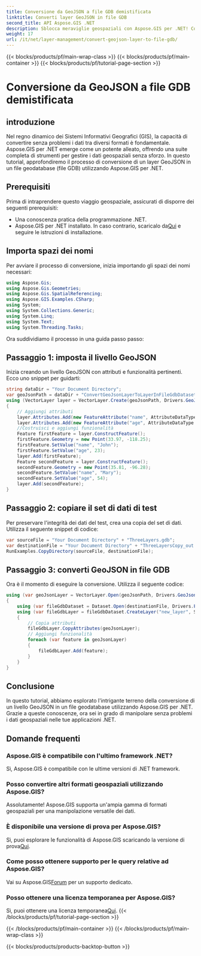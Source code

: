 ```yaml
---
title: Conversione da GeoJSON a file GDB demistificata
linktitle: Converti layer GeoJSON in file GDB
second_title: API Aspose.GIS .NET
description: Sblocca meraviglie geospaziali con Aspose.GIS per .NET! Converti facilmente layer GeoJSON in geodatabase di file. Provalo ora! #Aspose #GIS
weight: 17
url: /it/net/layer-management/convert-geojson-layer-to-file-gdb/
---
```


{{< blocks/products/pf/main-wrap-class >}}
{{< blocks/products/pf/main-container >}}
{{< blocks/products/pf/tutorial-page-section >}}

# Conversione da GeoJSON a file GDB demistificata

## introduzione
Nel regno dinamico dei Sistemi Informativi Geografici (GIS), la capacità di convertire senza problemi i dati tra diversi formati è fondamentale. Aspose.GIS per .NET emerge come un potente alleato, offrendo una suite completa di strumenti per gestire i dati geospaziali senza sforzo. In questo tutorial, approfondiremo il processo di conversione di un layer GeoJSON in un file geodatabase (file GDB) utilizzando Aspose.GIS per .NET.
## Prerequisiti
Prima di intraprendere questo viaggio geospaziale, assicurati di disporre dei seguenti prerequisiti:
- Una conoscenza pratica della programmazione .NET.
-  Aspose.GIS per .NET installato. In caso contrario, scaricalo da[Qui](https://releases.aspose.com/gis/net/) e seguire le istruzioni di installazione.
## Importa spazi dei nomi
Per avviare il processo di conversione, inizia importando gli spazi dei nomi necessari:
```csharp
using Aspose.Gis;
using Aspose.Gis.Geometries;
using Aspose.Gis.SpatialReferencing;
using Aspose.GIS.Examples.CSharp;
using System;
using System.Collections.Generic;
using System.Linq;
using System.Text;
using System.Threading.Tasks;
```
Ora suddividiamo il processo in una guida passo passo:
## Passaggio 1: imposta il livello GeoJSON
Inizia creando un livello GeoJSON con attributi e funzionalità pertinenti. Ecco uno snippet per guidarti:
```csharp
string dataDir = "Your Document Directory";
var geoJsonPath = dataDir + "ConvertGeoJsonLayerToLayerInFileGdbDataset_out.json";
using (VectorLayer layer = VectorLayer.Create(geoJsonPath, Drivers.GeoJson))
{
    // Aggiungi attributi
    layer.Attributes.Add(new FeatureAttribute("name", AttributeDataType.String));
    layer.Attributes.Add(new FeatureAttribute("age", AttributeDataType.Integer));
    //Costruisci e aggiungi funzionalità
    Feature firstFeature = layer.ConstructFeature();
    firstFeature.Geometry = new Point(33.97, -118.25);
    firstFeature.SetValue("name", "John");
    firstFeature.SetValue("age", 23);
    layer.Add(firstFeature);
    Feature secondFeature = layer.ConstructFeature();
    secondFeature.Geometry = new Point(35.81, -96.28);
    secondFeature.SetValue("name", "Mary");
    secondFeature.SetValue("age", 54);
    layer.Add(secondFeature);
}
```
## Passaggio 2: copiare il set di dati di test
Per preservare l'integrità dei dati del test, crea una copia del set di dati. Utilizza il seguente snippet di codice:
```csharp
var sourceFile = "Your Document Directory" + "ThreeLayers.gdb";
var destinationFile = "Your Document Directory" + "ThreeLayersCopy_out.gdb";
RunExamples.CopyDirectory(sourceFile, destinationFile);
```
## Passaggio 3: converti GeoJSON in file GDB
Ora è il momento di eseguire la conversione. Utilizza il seguente codice:
```csharp
using (var geoJsonLayer = VectorLayer.Open(geoJsonPath, Drivers.GeoJson))
{
    using (var fileGdbDataset = Dataset.Open(destinationFile, Drivers.FileGdb))
    using (var fileGdbLayer = fileGdbDataset.CreateLayer("new_layer", SpatialReferenceSystem.Wgs84))
    {
        // Copia attributi
        fileGdbLayer.CopyAttributes(geoJsonLayer);
        // Aggiungi funzionalità
        foreach (var feature in geoJsonLayer)
        {
            fileGdbLayer.Add(feature);
        }
    }
}
```
## Conclusione
In questo tutorial, abbiamo esplorato l'intrigante terreno della conversione di un livello GeoJSON in un file geodatabase utilizzando Aspose.GIS per .NET. Grazie a queste conoscenze, ora sei in grado di manipolare senza problemi i dati geospaziali nelle tue applicazioni .NET.
## Domande frequenti
### Aspose.GIS è compatibile con l'ultimo framework .NET?
Sì, Aspose.GIS è compatibile con le ultime versioni di .NET framework.
### Posso convertire altri formati geospaziali utilizzando Aspose.GIS?
Assolutamente! Aspose.GIS supporta un'ampia gamma di formati geospaziali per una manipolazione versatile dei dati.
### È disponibile una versione di prova per Aspose.GIS?
 Sì, puoi esplorare le funzionalità di Aspose.GIS scaricando la versione di prova[Qui](https://releases.aspose.com/).
### Come posso ottenere supporto per le query relative ad Aspose.GIS?
 Vai su Aspose.GIS[Forum](https://forum.aspose.com/c/gis/33) per un supporto dedicato.
### Posso ottenere una licenza temporanea per Aspose.GIS?
 Sì, puoi ottenere una licenza temporanea[Qui](https://purchase.aspose.com/temporary-license/).
{{< /blocks/products/pf/tutorial-page-section >}}

{{< /blocks/products/pf/main-container >}}
{{< /blocks/products/pf/main-wrap-class >}}

{{< blocks/products/products-backtop-button >}}
